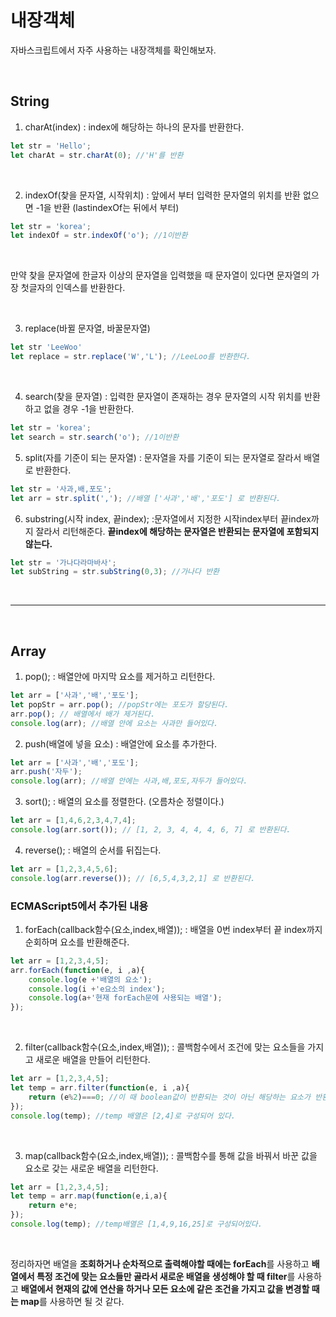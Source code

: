 내장객체
===

자바스크립트에서 자주 사용하는 내장객체를 확인해보자.

<br>

## String

1. charAt(index) : index에 해당하는 하나의 문자를 반환한다.
```javascript
let str = 'Hello';
let charAt = str.charAt(0); //'H'를 반환
```

<br>

2. indexOf(찾을 문자열, 시작위치) : 앞에서 부터 입력한 문자열의 위치를 반환 없으면 -1을 반환 (lastindexOf는 뒤에서 부터)
```javascript
let str = 'korea';
let indexOf = str.indexOf('o'); //1이반환
```
<br>

만약 찾을 문자열에 한글자 이상의 문자열을 입력했을 때 문자열이 있다면 문자열의 가장 첫글자의 인덱스를 반환한다.

<br>

3. replace(바뀔 문자열, 바꿀문자열) 
```javascript
let str 'LeeWoo'
let replace = str.replace('W','L'); //LeeLoo를 반환한다.
```

<br>

4. search(찾을 문자열) : 입력한 문자열이 존재하는 경우 문자열의 시작 위치를 반환하고 없을 경우 -1을 반환한다. 
```javascript
let str = 'korea';
let search = str.search('o'); //1이반환
```

5. split(자를 기준이 되는 문자열) : 문자열을 자를 기준이 되는 문자열로 잘라서 배열로 반환한다.
```javascript
let str = '사과,배,포도';
let arr = str.split(','); //배열 ['사과','배','포도'] 로 반환된다.
```

6. substring(시작 index, 끝index); :문자열에서 지정한 시작index부터 끝index까지 잘라서 리턴해준다. **끝index에 해당하는 문자열은 반환되는 문자열에 포함되지 않는다.**
```javascript
let str = '가나다라마바사';
let subString = str.subString(0,3); //가나다 반환
```

<br>

---

<br>

## Array

1. pop(); : 배열안에 마지막 요소를 제거하고 리턴한다.
```javascript
let arr = ['사과','배','포도'];
let popStr = arr.pop(); //popStr에는 포도가 할당된다.
arr.pop(); // 배열에서 배가 제거된다.
console.log(arr); //배열 안에 요소는 사과만 들어있다.
```

2. push(배열에 넣을 요소) : 배열안에 요소를 추가한다.
```javascript
let arr = ['사과','배','포도'];
arr.push('자두');
console.log(arr); //배열 안에는 사과,배,포도,자두가 들어있다.
```

3. sort(); : 배열의 요소를 정렬한다. (오름차순 정렬이다.)
```javascript
let arr = [1,4,6,2,3,4,7,4];
console.log(arr.sort()); // [1, 2, 3, 4, 4, 4, 6, 7] 로 반환된다.
```

4. reverse(); : 배열의 순서를 뒤집는다.
```javascript
let arr = [1,2,3,4,5,6];
console.log(arr.reverse()); // [6,5,4,3,2,1] 로 반환된다.
```

### ECMAScript5에서 추가된 내용

1. forEach(callback함수(요소,index,배열)); : 배열을 0번 index부터 끝 index까지 순회하며 요소를 반환해준다.
```javascript
let arr = [1,2,3,4,5];
arr.forEach(function(e, i ,a){
    console.log(e +'배열의 요소');
    console.log(i +'e요소의 index');
    console.log(a+'현재 forEach문에 사용되는 배열');
});
```

<br>

2. filter(callback함수(요소,index,배열)); : 콜백함수에서 조건에 맞는 요소들을 가지고 새로운 배열을 만들어 리턴한다.
```javascript
let arr = [1,2,3,4,5];
let temp = arr.filter(function(e, i ,a){
    return (e%2)===0; //이 때 boolean값이 반환되는 것이 아닌 해당하는 요소가 반환
});
console.log(temp); //temp 배열은 [2,4]로 구성되어 있다.
```
<br>

3. map(callback함수(요소,index,배열)); : 콜백함수를 통해 값을 바꿔서 바꾼 값을 요소로 갖는 새로운 배열을 리턴한다.
```javascript
let arr = [1,2,3,4,5];
let temp = arr.map(function(e,i,a){
    return e*e;
});
console.log(temp); //temp배열은 [1,4,9,16,25]로 구성되어있다.
```
<br>

정리하자면 배열을 **조회하거나 순차적으로 출력해야할 때에는 forEach**를 사용하고 **배열에서 특정 조건에 맞는 요소들만 골라서 새로운 배열을 생성해야 할 때 filter**를 사용하고 **배열에서 현재의 값에 연산을 하거나 모든 요소에 같은 조건을 가지고 값을 변경할 때는 map**를 사용하면 될 것 같다.

